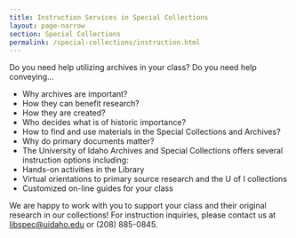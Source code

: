 ```yaml
---
title: Instruction Services in Special Collections
layout: page-narrow
section: Special Collections
permalink: /special-collections/instruction.html
---
```


Do you need help utilizing archives in your class? Do you need help conveying...

- Why archives are important?
- How they can benefit research?
- How they are created?
- Who decides what is of historic importance? 
- How to find and use materials in the Special Collections and Archives? 
- Why do primary documents matter?
- The University of Idaho Archives and Special Collections offers several instruction options including:
- Hands-on activities in the Library
- Virtual orientations to primary source research and the U of I collections
- Customized on-line guides for your class

We are happy to work with you to support your class and their original research in our collections! For instruction inquiries, please contact us at <libspec@uidaho.edu> or (208) 885-0845.
